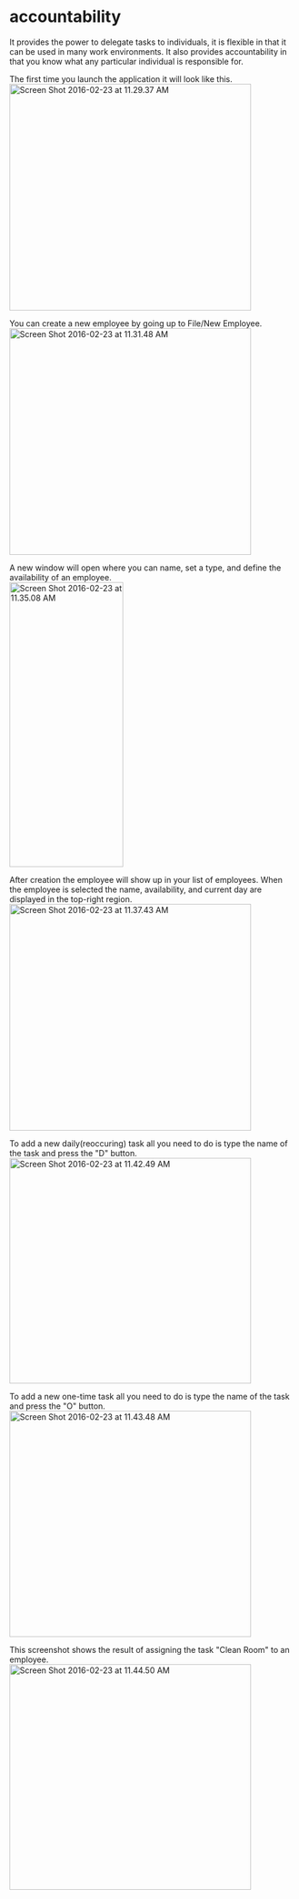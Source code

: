 # accountability
It provides the power to delegate tasks to individuals, it is flexible in that it can be used in many work environments. It also provides accountability in that you know what any particular individual is responsible for.

The first time you launch the application it will look like this.
</br><a data-flickr-embed="true"  href="https://www.flickr.com/photos/130714741@N08/24923685660/in/album-72157663146153142/" title="Screen Shot 2016-02-23 at 11.29.37 AM"><img src="https://farm2.staticflickr.com/1634/24923685660_1958faa3e1.jpg" width="425" height="398" alt="Screen Shot 2016-02-23 at 11.29.37 AM"></a><script async src="//embedr.flickr.com/assets/client-code.js" charset="utf-8"></script>

You can create a new employee by going up to File/New Employee.
</br><a data-flickr-embed="true"  href="https://www.flickr.com/photos/130714741@N08/24851624819/in/album-72157663146153142/" title="Screen Shot 2016-02-23 at 11.31.48 AM"><img src="https://farm2.staticflickr.com/1506/24851624819_861606188d.jpg" width="425" height="398" alt="Screen Shot 2016-02-23 at 11.31.48 AM"></a><script async src="//embedr.flickr.com/assets/client-code.js" charset="utf-8"></script>

A new window will open where you can name, set a type, and define the availability of an employee.
</br><a data-flickr-embed="true"  href="https://www.flickr.com/photos/130714741@N08/24923717540/in/album-72157663146153142/" title="Screen Shot 2016-02-23 at 11.35.08 AM"><img src="https://farm2.staticflickr.com/1569/24923717540_726e983615.jpg" width="200" height="500" alt="Screen Shot 2016-02-23 at 11.35.08 AM"></a><script async src="//embedr.flickr.com/assets/client-code.js" charset="utf-8"></script>

After creation the employee will show up in your list of employees. When the employee is selected the name, availability, and current day are displayed in the top-right region.
</br><a data-flickr-embed="true"  href="https://www.flickr.com/photos/130714741@N08/24923717480/in/album-72157663146153142/" title="Screen Shot 2016-02-23 at 11.37.43 AM"><img src="https://farm2.staticflickr.com/1487/24923717480_5bb80fe60f.jpg" width="425" height="398" alt="Screen Shot 2016-02-23 at 11.37.43 AM"></a><script async src="//embedr.flickr.com/assets/client-code.js" charset="utf-8"></script>

To add a new daily(reoccuring) task all you need to do is type the name of the task and press the "D" button.
</br><a data-flickr-embed="true"  href="https://www.flickr.com/photos/130714741@N08/25193034256/in/album-72157663146153142/" title="Screen Shot 2016-02-23 at 11.42.49 AM"><img src="https://farm2.staticflickr.com/1570/25193034256_bc1df2a2c8.jpg" width="425" height="396" alt="Screen Shot 2016-02-23 at 11.42.49 AM"></a><script async src="//embedr.flickr.com/assets/client-code.js" charset="utf-8"></script>

To add a new one-time task all you need to do is type the name of the task and press the "O" button.
</br><a data-flickr-embed="true"  href="https://www.flickr.com/photos/130714741@N08/25193034166/in/album-72157663146153142/" title="Screen Shot 2016-02-23 at 11.43.48 AM"><img src="https://farm2.staticflickr.com/1628/25193034166_4a30dfc1b3.jpg" width="425" height="397" alt="Screen Shot 2016-02-23 at 11.43.48 AM"></a><script async src="//embedr.flickr.com/assets/client-code.js" charset="utf-8"></script>

This screenshot shows the result of assigning the task "Clean Room" to an employee.
</br><a data-flickr-embed="true"  href="https://www.flickr.com/photos/130714741@N08/25126111331/in/album-72157663146153142/" title="Screen Shot 2016-02-23 at 11.44.50 AM"><img src="https://farm2.staticflickr.com/1584/25126111331_50b2c00e15.jpg" width="425" height="396" alt="Screen Shot 2016-02-23 at 11.44.50 AM"></a><script async src="//embedr.flickr.com/assets/client-code.js" charset="utf-8"></script>

